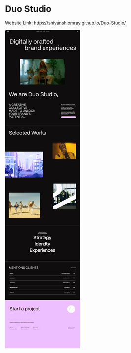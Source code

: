 # Duo Studio
Website Link: https://shivanshiomray.github.io/Duo-Studio/

![Duo Studio](https://raw.githubusercontent.com/ShivanshiOmray/Duo-Studio/refs/heads/main/assets/img.png)

